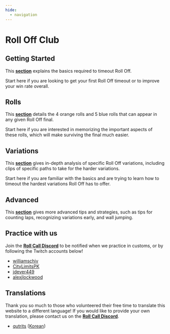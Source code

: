 ```yaml
---
hide:
  - navigation
---
```


# Roll Off Club

## Getting Started

This [**section**](getting-started/index.md) explains the basics required to timeout Roll Off.

Start here if you are looking to get your first Roll Off timeout or to improve your win rate overall.

## Rolls

This [**section**](rolls/index.md) details the 4 orange rolls and 5 blue rolls that can appear in any given Roll Off final.

Start here if you are interested in memorizing the important aspects of these rolls, which will make surviving the final much easier.

## Variations

This [**section**](variations/index.md) gives in-depth analysis of specific Roll Off variations, including clips of specific paths to take for the harder variations.

Start here if you are familiar with the basics and are trying to learn how to timeout the hardest variations Roll Off has to offer.

## Advanced

This [**section**](advanced/index.md) gives more advanced tips and strategies, such as tips for counting laps, recognizing variations early, and wall jumping.

## Practice with us

Join the [**Roll Call Discord**][RollCallDiscord] to be notified when we practice in customs, or by following the Twitch accounts below!

* [williamschiv](https://www.twitch.tv/williamschiv)
* [CityLimitsPK](https://www.twitch.tv/citylimitspk)
* [jdever449](https://www.twitch.tv/jdever449)
* [alexjlockwood](https://www.twitch.tv/alexjlockwood)

## Translations

Thank you so much to those who volunteered their free time to translate this website to a different language! If you would like to provide your own translation, please contact us on the [**Roll Call Discord**][RollCallDiscord].

* [qutrits](https://github.com/qutrits) ([Korean](./index.ko.md))

[RollCallDiscord]: <https://discord.gg/xf9D89Hfxa> "Roll Call Discord"
